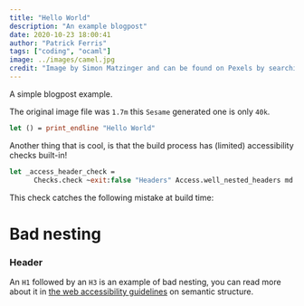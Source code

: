 ```yaml
---
title: "Hello World"
description: "An example blogpost"
date: 2020-10-23 18:00:41
author: "Patrick Ferris" 
tags: ["coding", "ocaml"]
image: ../images/camel.jpg
credit: "Image by Simon Matzinger and can be found on Pexels by searching Camel" 
---
```


A simple blogpost example. 

The original image file was `1.7m` this `Sesame` generated one is only `40k`. 

```ocaml
let () = print_endline "Hello World" 
```

Another thing that is cool, is that the build process has (limited) accessibility checks built-in!

```ocaml
let _access_header_check =
      Checks.check ~exit:false "Headers" Access.well_nested_headers md
```

This check catches the following mistake at build time:

# Bad nesting

### Header

An `H1` followed by an `H3` is an example of bad nesting, you can read more about it in [the web accessibility guidelines](https://webaim.org/techniques/semanticstructure/) on semantic structure.